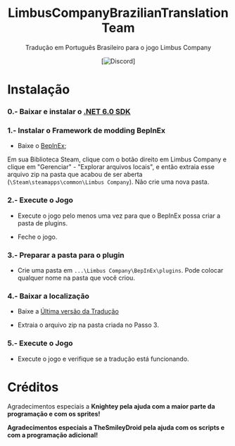 <div align="center">
   
# LimbusCompanyBrazilianTranslationTeam
Tradução em Português Brasileiro para o jogo Limbus Company

[![Discord](https://img.shields.io/badge/Discord%20Brasileiro%20da%20PM-641E16?style=plastic&logo=discord&logoColor=473DBF&link=https%3A%2F%2Fdiscord.gg%2FWfbHG4aZ6f)]
</div>

# Instalação

### 0.- Baixar e instalar o [.NET 6.0 SDK](https://dotnet.microsoft.com/en-us/download/dotnet/thank-you/sdk-6.0.413-windows-x64-installer)

### 1.- Instalar o Framework de modding BepInEx

   - Baixe o [BepInEx](https://builds.bepinex.dev/projects/bepinex_be/674/BepInEx-Unity.IL2CPP-win-x64-6.0.0-be.674%2B82077ec.zip);

   Em sua Biblioteca Steam, clique com o botão direito em Limbus Company e clique em "Gerenciar" - "Explorar arquivos locais", e então extraia esse arquivo zip na pasta que acabou de ser aberta (``\Steam\steamapps\common\Limbus Company``). Não crie uma nova pasta.

### 2.- Execute o Jogo

   - Execute o jogo pelo menos uma vez para que o BepInEx possa criar a pasta de plugins.

   - Feche o jogo.

### 3.- Preparar a pasta para o plugin

   - Crie uma pasta em ``...\Limbus Company\BepInEx\plugins``. Pode colocar qualquer nome na pasta que você criou.

### 4.- Baixar a localização

   - Baixe a [Última versão da Tradução](https://github.com/Eike-Felipe/LimbusCompanyBrazilianTranslationTeam/releases)

   - Extraia o arquivo zip na pasta criada no Passo 3.

### 5.- Execute o Jogo

   - Execute o jogo e verifique se a tradução está funcionando.

# Créditos
Agradecimentos especiais a <b>Knightey<b> pela ajuda com a maior parte da programação e com os sprites!

Agradecimentos especiais a <b>TheSmileyDroid<b> pela ajuda com os scripts e com a programação adicional!
